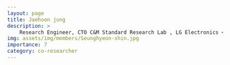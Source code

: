 ```yaml
---
layout: page
title: Jaehoon jung
description: >
    Research Engineer, CTO C&M Standard Research Lab , LG Electronics <br/>M.S. Electrical and Computing Engineering<br/>jaehoon24.jung@lge.com<br/>
img: assets/img/members/Seunghyeon-shin.jpg
importance: 7
category: co-researcher
---
```


